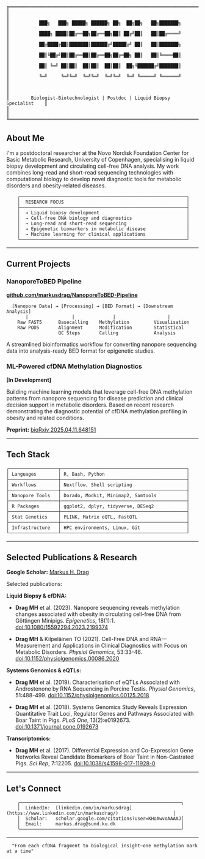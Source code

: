 ```
╔══════════════════════════════════════════════════════════════════════════╗
║                                                                          ║
║           ███╗   ███╗ █████╗ ██████╗ ██╗  ██╗██╗   ██╗███████╗           ║
║           ████╗ ████║██╔══██╗██╔══██╗██║ ██╔╝██║   ██║██╔════╝           ║
║           ██╔████╔██║███████║██████╔╝█████╔╝ ██║   ██║███████╗           ║
║           ██║╚██╔╝██║██╔══██║██╔══██╗██╔═██╗ ██║   ██║╚════██║           ║
║           ██║ ╚═╝ ██║██║  ██║██║  ██║██║  ██╗╚██████╔╝███████║           ║
║           ╚═╝     ╚═╝╚═╝  ╚═╝╚═╝  ╚═╝╚═╝  ╚═╝ ╚═════╝ ╚══════╝           ║
║                                                                          ║
║        Biologist-Biotechnologist | Postdoc | Liquid Biopsy Specialist    ║
║                                                                          ║
╚══════════════════════════════════════════════════════════════════════════╝
```

## About Me

I'm a postdoctoral researcher at the Novo Nordisk Foundation Center for 
Basic Metabolic Research, University of Copenhagen, specialising in liquid 
biopsy development and circulating cell-free DNA analysis. My work combines 
long-read and short-read sequencing technologies with computational biology 
to develop novel diagnostic tools for metabolic disorders and obesity-related 
diseases.

```
    ┌─────────────────────────────────────────────────────────────┐
    │  RESEARCH FOCUS                                             │
    ├─────────────────────────────────────────────────────────────┤
    │  → Liquid biopsy development                                │
    │  → Cell-free DNA biology and diagnostics                    │
    │  → Long-read and short-read sequencing                      │
    │  → Epigenetic biomarkers in metabolic disease               │
    │  → Machine learning for clinical applications               │
    └─────────────────────────────────────────────────────────────┘
```

---

## Current Projects

### NanoporeToBED Pipeline
**[github.com/markusdrag/NanoporeToBED-Pipeline](https://github.com/markusdrag/NanoporeToBED-Pipeline)**

```
  [Nanopore Data] → [Processing] → [BED Format] → [Downstream Analysis]
       |                |              |                   |
    Raw FAST5      Basecalling    Methylation         Visualisation
    Raw POD5       Alignment      Modification        Statistical
                   QC Steps       Calling             Analysis
```

A streamlined bioinformatics workflow for converting nanopore sequencing 
data into analysis-ready BED format for epigenetic studies.

### ML-Powered cfDNA Methylation Diagnostics
**[In Development]**

Building machine learning models that leverage cell-free DNA methylation 
patterns from nanopore sequencing for disease prediction and clinical 
decision support in metabolic disorders. Based on recent research 
demonstrating the diagnostic potential of cfDNA methylation profiling in 
obesity and related conditions.

**Preprint:** [bioRxiv 2025.04.11.648151](https://www.biorxiv.org/content/10.1101/2025.04.11.648151v1)

---

## Tech Stack

```
┌──────────────────┬──────────────────────────────────────────────┐
│ Languages        │ R, Bash, Python                              │
├──────────────────┼──────────────────────────────────────────────┤
│ Workflows        │ Nextflow, Shell scripting                    │
├──────────────────┼──────────────────────────────────────────────┤
│ Nanopore Tools   │ Dorado, Modkit, Minimap2, Samtools           │
├──────────────────┼──────────────────────────────────────────────┤
│ R Packages       │ ggplot2, dplyr, tidyverse, DESeq2            │
├──────────────────┼──────────────────────────────────────────────┤
│ Stat Genetics    │ PLINK, Matrix eQTL, FastQTL                  │
├──────────────────┼──────────────────────────────────────────────┤
│ Infrastructure   │ HPC environments, Linux, Git                 │
└──────────────────┴──────────────────────────────────────────────┘
```

---

## Selected Publications & Research

**Google Scholar:** [Markus H. Drag](https://scholar.google.com/citations?user=KHoAwvoAAAAJ)

Selected publications:

**Liquid Biopsy & cfDNA:**
- **Drag MH** et al. (2023). Nanopore sequencing reveals methylation changes 
  associated with obesity in circulating cell-free DNA from Göttingen Minipigs. 
  *Epigenetics*, 18(1):1. [doi:10.1080/15592294.2023.2199374](https://doi.org/10.1080/15592294.2023.2199374)
  
- **Drag MH** & Kilpeläinen TO (2021). Cell-Free DNA and RNA—Measurement and 
  Applications in Clinical Diagnostics with Focus on Metabolic Disorders. 
  *Physiol Genomics*, 53:33-46. [doi:10.1152/physiolgenomics.00086.2020](https://doi.org/10.1152/physiolgenomics.00086.2020)

**Systems Genomics & eQTLs:**
- **Drag MH** et al. (2019). Characterisation of eQTLs Associated with 
  Androstenone by RNA Sequencing in Porcine Testis. *Physiol Genomics*, 51:488-499.
  [doi:10.1152/physiolgenomics.00125.2018](https://doi.org/10.1152/physiolgenomics.00125.2018)
  
- **Drag MH** et al. (2018). Systems Genomics Study Reveals Expression Quantitative 
  Trait Loci, Regulator Genes and Pathways Associated with Boar Taint in Pigs. 
  *PLoS One*, 13(2):e0192673. [doi:10.1371/journal.pone.0192673](https://doi.org/10.1371/journal.pone.0192673)

**Transcriptomics:**
- **Drag MH** et al. (2017). Differential Expression and Co-Expression Gene Networks 
  Reveal Candidate Biomarkers of Boar Taint in Non-Castrated Pigs. 
  *Sci Rep*, 7:12205. [doi:10.1038/s41598-017-11928-0](https://doi.org/10.1038/s41598-017-11928-0)

---

## Let's Connect

```
    ╭───────────────────────────────────────────────────────────╮
    │  LinkedIn:  [linkedin.com/in/markusdrag](https://www.linkedin.com/in/markusdrag/)                    │
    │  Scholar:   scholar.google.com/citations?user=KHoAwvoAAAAJ│
    │  Email:     markus.drag@sund.ku.dk                        │
    ╰───────────────────────────────────────────────────────────╯
```

---

```
  "From each cfDNA fragment to biological insight—one methylation mark at a time"
```

